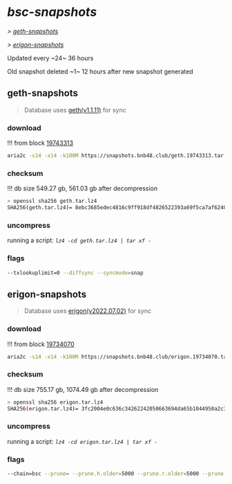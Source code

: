 # *bsc-snapshots*


*\> [geth-snapshots](#geth-snapshots)*

*\> [erigon-snapshots](#erigon-snapshots)*

Updated every ~24~ 36 hours

Old snapshot deleted ~1~ 12 hours after new snapshot generated

## geth-snapshots


> Database uses [geth(v1.1.11)](https://github.com/bnb-chain/bsc/releases/tag/v1.1.11) for sync


### download

<!-- begin_geth -->

!!! from block [19743313](https://bscscan.com/block/19743313)
```bash
aria2c -s14 -x14 -k100M https://snapshots.bnb48.club/geth.19743313.tar.lz4 -o geth.tar.lz4
```


### checksum


!!! db size 549.27 gb, 561.03 gb after decompression
```bash
> openssl sha256 geth.tar.lz4
SHA256(geth.tar.lz4)= 8ebc3685edec4816c9ff918df4826522393a69f5ca7af6240f6f458701b7d82b
```

<!-- end_geth -->

### uncompress


running a script: _`lz4 -cd geth.tar.lz4 | tar xf -`_


### flags


```bash
--txlookuplimit=0 --diffsync --syncmode=snap
```


## erigon-snapshots


> Database uses [erigon(v2022.07.02)](https://github.com/ledgerwatch/erigon/releases/tag/v2022.07.02) for sync


### download

<!-- begin_erigon -->

!!! from block [19734070](https://bscscan.com/block/19734070)
```bash
aria2c -s14 -x14 -k100M https://snapshots.bnb48.club/erigon.19734070.tar.lz4 -o erigon.tar.lz4
```


### checksum


!!! db size 755.17 gb, 1074.49 gb after decompression
```bash
> openssl sha256 erigon.tar.lz4
SHA256(erigon.tar.lz4)= 3fc2004e0c636c34262242050663694da65b1044950a2c311960ac1dc8807224
```

<!-- end_erigon -->

### uncompress


running a script: _`lz4 -cd erigon.tar.lz4 | tar xf -`_


### flags


```bash
--chain=bsc --prune= --prune.h.older=5000 --prune.r.older=5000 --prune.t.older=5000 --prune.c.older=5000 --db.pagesize=16k
```
